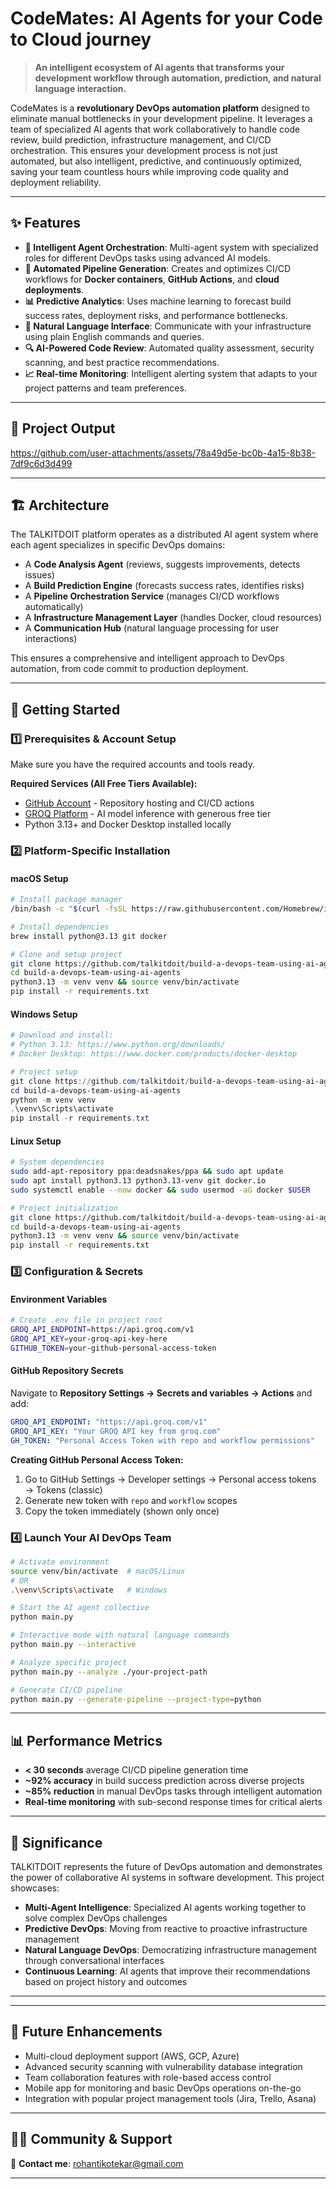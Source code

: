 # CodeMates: AI Agents for your Code to Cloud journey

> **An intelligent ecosystem of AI agents that transforms your development workflow through automation, prediction, and natural language interaction.**

CodeMates is a **revolutionary DevOps automation platform** designed to eliminate manual bottlenecks in your development pipeline. It leverages a team of specialized AI agents that work collaboratively to handle code review, build prediction, infrastructure management, and CI/CD orchestration. This ensures your development process is not just automated, but also intelligent, predictive, and continuously optimized, saving your team countless hours while improving code quality and deployment reliability.

---

## ✨ Features

- **🤖 Intelligent Agent Orchestration**: Multi-agent system with specialized roles for different DevOps tasks using advanced AI models.
- **🔄 Automated Pipeline Generation**: Creates and optimizes CI/CD workflows for **Docker containers**, **GitHub Actions**, and **cloud deployments**.
- **📊 Predictive Analytics**: Uses machine learning to forecast build success rates, deployment risks, and performance bottlenecks.
- **💬 Natural Language Interface**: Communicate with your infrastructure using plain English commands and queries.
- **🔍 AI-Powered Code Review**: Automated quality assessment, security scanning, and best practice recommendations.
- **📈 Real-time Monitoring**: Intelligent alerting system that adapts to your project patterns and team preferences.

---

## 🎥 Project Output



https://github.com/user-attachments/assets/78a49d5e-bc0b-4a15-8b38-7df9c6d3d499


---




## 🏗️ Architecture

The TALKITDOIT platform operates as a distributed AI agent system where each agent specializes in specific DevOps domains:

- A **Code Analysis Agent** (reviews, suggests improvements, detects issues)
- A **Build Prediction Engine** (forecasts success rates, identifies risks)
- A **Pipeline Orchestration Service** (manages CI/CD workflows automatically)
- A **Infrastructure Management Layer** (handles Docker, cloud resources)
- A **Communication Hub** (natural language processing for user interactions)

This ensures a comprehensive and intelligent approach to DevOps automation, from code commit to production deployment.

---

## 🚀 Getting Started

### 1️⃣ Prerequisites & Account Setup

Make sure you have the required accounts and tools ready.

**Required Services (All Free Tiers Available):**
- [GitHub Account](https://github.com/signup) - Repository hosting and CI/CD actions
- [GROQ Platform](https://groq.com) - AI model inference with generous free tier
- Python 3.13+ and Docker Desktop installed locally

### 2️⃣ Platform-Specific Installation

#### **macOS Setup**

```bash
# Install package manager
/bin/bash -c "$(curl -fsSL https://raw.githubusercontent.com/Homebrew/install/HEAD/install.sh)"

# Install dependencies
brew install python@3.13 git docker

# Clone and setup project
git clone https://github.com/talkitdoit/build-a-devops-team-using-ai-agents.git
cd build-a-devops-team-using-ai-agents
python3.13 -m venv venv && source venv/bin/activate
pip install -r requirements.txt
```

#### **Windows Setup**

```powershell
# Download and install:
# Python 3.13: https://www.python.org/downloads/
# Docker Desktop: https://www.docker.com/products/docker-desktop

# Project setup
git clone https://github.com/talkitdoit/build-a-devops-team-using-ai-agents.git
cd build-a-devops-team-using-ai-agents
python -m venv venv
.\venv\Scripts\activate
pip install -r requirements.txt
```

#### **Linux Setup**

```bash
# System dependencies
sudo add-apt-repository ppa:deadsnakes/ppa && sudo apt update
sudo apt install python3.13 python3.13-venv git docker.io
sudo systemctl enable --now docker && sudo usermod -aG docker $USER

# Project initialization
git clone https://github.com/talkitdoit/build-a-devops-team-using-ai-agents.git
cd build-a-devops-team-using-ai-agents
python3.13 -m venv venv && source venv/bin/activate
pip install -r requirements.txt
```

### 3️⃣ Configuration & Secrets

#### **Environment Variables**

```bash
# Create .env file in project root
GROQ_API_ENDPOINT=https://api.groq.com/v1
GROQ_API_KEY=your-groq-api-key-here
GITHUB_TOKEN=your-github-personal-access-token
```

#### **GitHub Repository Secrets**

Navigate to **Repository Settings → Secrets and variables → Actions** and add:

```yaml
GROQ_API_ENDPOINT: "https://api.groq.com/v1"
GROQ_API_KEY: "Your GROQ API key from groq.com"
GH_TOKEN: "Personal Access Token with repo and workflow permissions"
```

**Creating GitHub Personal Access Token:**
1. Go to GitHub Settings → Developer settings → Personal access tokens → Tokens (classic)
2. Generate new token with `repo` and `workflow` scopes
3. Copy the token immediately (shown only once)

### 4️⃣ Launch Your AI DevOps Team

```bash
# Activate environment
source venv/bin/activate  # macOS/Linux
# OR
.\venv\Scripts\activate   # Windows

# Start the AI agent collective
python main.py

# Interactive mode with natural language commands
python main.py --interactive

# Analyze specific project
python main.py --analyze ./your-project-path

# Generate CI/CD pipeline
python main.py --generate-pipeline --project-type=python
```

---

## 📊 Performance Metrics

- **< 30 seconds** average CI/CD pipeline generation time
- **~92% accuracy** in build success prediction across diverse projects
- **~85% reduction** in manual DevOps tasks through intelligent automation
- **Real-time monitoring** with sub-second response times for critical alerts

---

## 🎯 Significance

TALKITDOIT represents the future of DevOps automation and demonstrates the power of collaborative AI systems in software development. This project showcases:

- **Multi-Agent Intelligence**: Specialized AI agents working together to solve complex DevOps challenges
- **Predictive DevOps**: Moving from reactive to proactive infrastructure management
- **Natural Language DevOps**: Democratizing infrastructure management through conversational interfaces
- **Continuous Learning**: AI agents that improve their recommendations based on project history and outcomes

---

---

## 📌 Future Enhancements

- Multi-cloud deployment support (AWS, GCP, Azure)
- Advanced security scanning with vulnerability database integration
- Team collaboration features with role-based access control
- Mobile app for monitoring and basic DevOps operations on-the-go
- Integration with popular project management tools (Jira, Trello, Asana)

---

## 🧑‍💻 Community & Support

📧 **Contact me**: rohantikotekar@gmail.com

---
